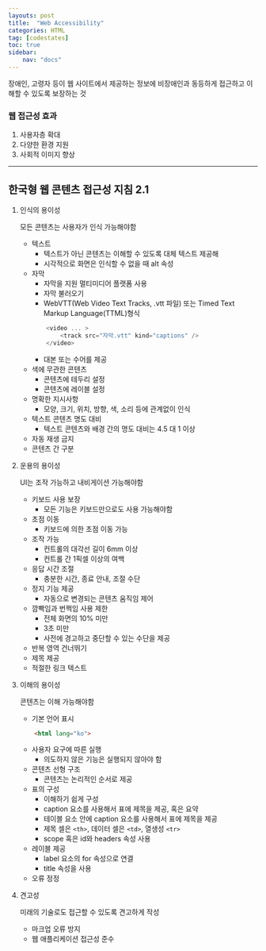 ```yaml
---
layouts: post
title:  "Web Accessibility"
categories: HTML
tag: [codestates]
toc: true
sidebar:
    nav: "docs"
---
```



장애인, 고령자 등이 웹 사이트에서 제공하는 정보에 비장애인과 동등하게 접근하고 이해할 수 있도록 보장하는 것

### 웹 접근성 효과

1. 사용자층 확대
2. 다양한 환경 지원
3. 사회적 이미지 향상

---

## 한국형 웹 콘텐츠 접근성 지침 2.1

1. 인식의 용이성

    모든 콘텐츠는 사용자가 인식 가능해야함
    - 텍스트
        - 텍스트가 아닌 콘텐츠는 이해할 수 있도록 대체 텍스트 제공해
        - 시각적으로 화면은 인식할 수 없을 때 alt 속성
    - 자막 
        - 자막을 지원 멀티미디어 플랫폼 사용
        - 자막 불러오기
        - WebVTT(Web Video Text Tracks, .vtt 파일) 또는 Timed Text Markup Language(TTML)형식
        ```js
            <video ... >
	            <track src="자막.vtt" kind="captions" />
            </video>
        ```
        - 대본 또는 수어를 제공
    - 색에 무관한 콘텐츠
        - 콘텐츠에 테두리 설정
        - 콘텐츠에 레이블 설정
    - 명확한 지시사항
        - 모양, 크기, 위치, 방향, 색, 소리 등에 관계없이 인식
    - 텍스트 콘텐츠 명도 대비
        - 텍스트 콘텐츠와 배경 간의 명도 대비는 4.5 대 1 이상
    - 자동 재생 금지
    - 콘텐츠 간 구분

2. 운용의 용이성

    UI는 조작 가능하고 내비게이션 가능해야함
    - 키보드 사용 보장
        - 모든 기능은 키보드만으로도 사용 가능해야함
    - 초점 이동
        - 키보드에 의한 초점 이동 가능
    - 조작 가능
        - 컨트롤의 대각선 길이 6mm 이상
        - 컨트롤 간 1픽셀 이상의 여백
    - 응답 시간 조절
        - 충분한 시간, 종료 안내, 조절 수단
    - 정지 기능 제공
        - 자동으로 변경되는 콘텐츠 움직임 제어
    - 깜빡임과 번쩍임 사용 제한
        - 전체 화면의 10% 미만
        - 3초 미만
        - 사전에 경고하고 중단할 수 있는 수단을 제공
    - 반복 영역 건너뛰기
    - 제목 제공
    - 적절한 링크 텍스트

3. 이해의 용이성

    콘텐츠는 이해 가능해야함
    - 기본 언어 표시
    ```html
        <html lang="ko">
    ```
    - 사용자 요구에 따른 실행
        - 의도하지 않은 기능은 실행되지 않아야 함
    - 콘텐츠 선형 구조
        - 콘텐츠는 논리적인 순서로 제공
    - 표의 구성
        - 이해하기 쉽게 구성
        - caption 요소를 사용해서 표에 제목을 제공, 혹은 요약
        - 테이블 요소 안에 caption 요소를 사용해서 표에 제목을 제공
        - 제목 셀은 `<th>`, 데이터 셀은 `<td>`, 열생성 `<tr>`
        - scope 혹은 id와 headers 속성 사용
    - 레이블 제공
        - label 요소의 for 속성으로 연결
        - title 속성을 사용
    - 오류 정정
4. 견고성

    미래의 기술로도 접근할 수 있도록 견고하게 작성
    - 마크업 오류 방지
    - 웹 애플리케이션 접근성 준수